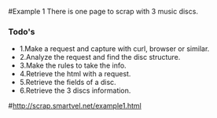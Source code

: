 #Example 1
There is one page to scrap with 3 music discs.

### Todo's
- 1.Make a request and capture with curl, browser or similar.
- 2.Analyze the request and find the disc structure.
- 3.Make the rules to take the info.
- 4.Retrieve the html with a request.
- 5.Retrieve the fields of a disc.
- 6.Retrieve the 3 discs information.

#http://scrap.smartvel.net/example1.html

